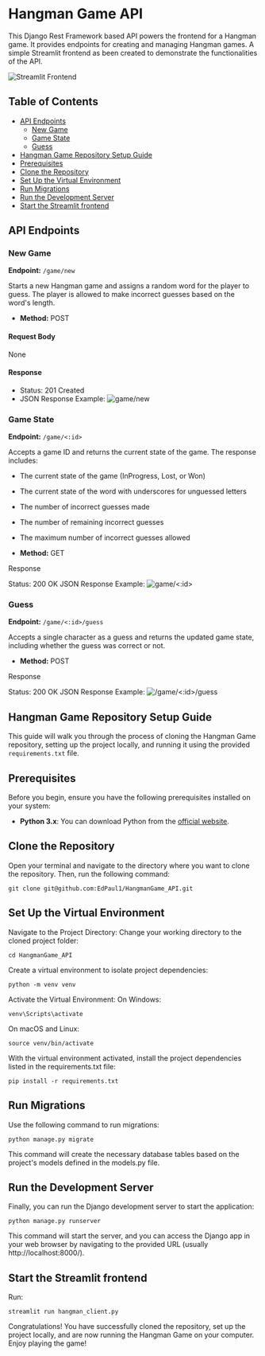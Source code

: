 # Hangman Game API

This Django Rest Framework based API powers the frontend for a Hangman game. It provides endpoints for creating and managing Hangman games. A simple Streamlit frontend as been created to demonstrate the functionalities of the API.

![Streamlit Frontend](https://github.com/EdPaul1/HangmanGame_API/blob/main/assets/streamlit.png?raw=true)

## Table of Contents

- [API Endpoints](#api-endpoints)
  - [New Game](#new-game)
  - [Game State](#game-state)
  - [Guess](#guess)
- [Hangman Game Repository Setup Guide](#hangman-game-repository-setup-guide)
- [Prerequisites](#prerequisites)
- [Clone the Repository](#clone-the-repository)
- [Set Up the Virtual Environment](#set-up-the-virtual-environment)
- [Run Migrations](#run-migrations)
- [Run the Development Server](#run-the-development-server)
- [Start the Streamlit frontend](#start-the-streamlit-frontend)

## API Endpoints

### New Game

**Endpoint:** `/game/new`

Starts a new Hangman game and assigns a random word for the player to guess. The player is allowed to make incorrect guesses based on the word's length.

- **Method:** POST

#### Request Body

None

#### Response

- Status: 201 Created
- JSON Response Example:
  ![game/new](https://github.com/EdPaul1/HangmanGame_API/blob/main/assets/new_game.png?raw=true)
  
### Game State

**Endpoint:** `/game/<:id>`

Accepts a game ID and returns the current state of the game. The response includes:

  - The current state of the game (InProgress, Lost, or Won)

  - The current state of the word with underscores for unguessed letters

  - The number of incorrect guesses made
  - The number of remaining incorrect guesses

  - The maximum number of incorrect guesses allowed

 - **Method:** GET

Response

  Status: 200 OK
  JSON Response Example:
![game/<:id>](https://github.com/EdPaul1/HangmanGame_API/blob/main/assets/game_state.png?raw=true)

### Guess

**Endpoint:** `/game/<:id>/guess`

Accepts a single character as a guess and returns the updated game state, including whether the guess was correct or not.

  - **Method:** POST

Response

  Status: 200 OK
  JSON Response Example:
![/game/<:id>/guess](https://github.com/EdPaul1/HangmanGame_API/blob/main/assets/guess.png?raw=true)

## Hangman Game Repository Setup Guide

This guide will walk you through the process of cloning the Hangman Game repository, setting up the project locally, and running it using the provided `requirements.txt` file.

## Prerequisites

Before you begin, ensure you have the following prerequisites installed on your system:

- **Python 3.x**: You can download Python from the [official website](https://www.python.org/downloads/).

## Clone the Repository
Open your terminal and navigate to the directory where you want to clone the repository. Then, run the following command:

```
git clone git@github.com:EdPaul1/HangmanGame_API.git
```
## Set Up the Virtual Environment
Navigate to the Project Directory: Change your working directory to the cloned project folder:

```
cd HangmanGame_API
```
Create a virtual environment to isolate project dependencies:
```
python -m venv venv
```
Activate the Virtual Environment:
On Windows:
```
venv\Scripts\activate
```
On macOS and Linux:
```
source venv/bin/activate
```
With the virtual environment activated, install the project dependencies listed in the requirements.txt file:
```
pip install -r requirements.txt
```
## Run Migrations
Use the following command to run migrations:
```
python manage.py migrate
```
This command will create the necessary database tables based on the project's models defined in the models.py file.

## Run the Development Server
Finally, you can run the Django development server to start the application:
```
python manage.py runserver
```
This command will start the server, and you can access the Django app in your web browser by navigating to the provided URL (usually http://localhost:8000/).

## Start the Streamlit frontend
Run:
```
streamlit run hangman_client.py
```
Congratulations! You have successfully cloned the repository, set up the project locally, and are now running the Hangman Game on your computer. Enjoy playing the game!
